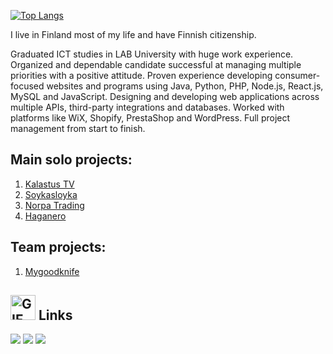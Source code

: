 [![Top Langs](https://github-readme-stats.vercel.app/api/top-langs/?username=soykasloyka&layout=compact)](https://github.com/anuraghazra/github-readme-stats)

I live in Finland most of my life and have Finnish citizenship. 

Graduated ICT studies in LAB University with huge work experience. Organized and dependable candidate successful at managing multiple priorities with a positive attitude. Proven experience developing consumer-focused websites and programs using Java, Python, PHP, Node.js, React.js, MySQL and JavaScript. Designing and developing web applications across multiple APIs, third-party integrations and databases. Worked with platforms like WiX, Shopify, PrestaShop and WordPress. Full project management from start to finish.


## Main solo projects:
1. [Kalastus TV](https://kalastus-tv.com)
2. [Soykasloyka](https://soykasloyka.com)
3. [Norpa Trading](https://llcnorpa.com)
4. [Haganero](https://haganero.com)

## Team projects:
1. [Mygoodknife](https://mygoodknife.com)

## <img src="https://media.giphy.com/media/kuWN0iF9BLQKk/giphy.gif" alt="GIF" width="40">  Links
[![](https://img.shields.io/badge/-linkedin-0073B1?style=flat-square)](https://www.linkedin.com/in/petraitvid/)
[![](https://img.shields.io/badge/-twitter-1C9CEA?style=flat-square)](https://twitter.com/Soykasloykas)
[![](https://img.shields.io/badge/deviantart-05cc47)](https://www.deviantart.com/soykasloykasayon)


